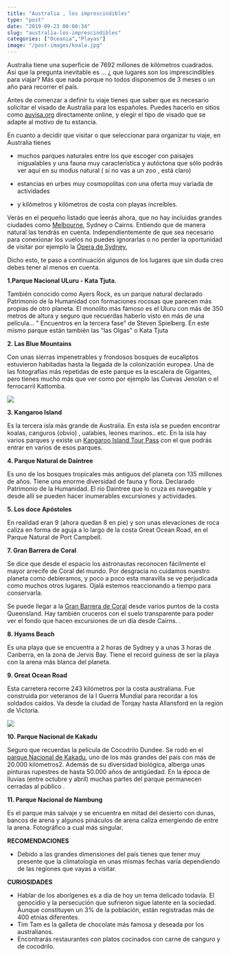 ```yaml
---
title: "Australia , los imprescindibles"
type: "post"
date: "2019-09-23 00:00:34"
slug: "australia-los-imprescindibles"
categories: ["Oceania","Playas"]
image: "/post-images/koala.jpg"
---
```


Australia tiene una superficie de 7692 millones de kilómetros cuadrados. Así que la pregunta inevitable es ... ¿ que lugares son los imprescindibles para viajar? Más que nada porque no todos disponemos de 3 meses o un año para recorrer el país.

Antes de comenzar a definir tu viaje tienes que saber que es necesario solicitar el visado de Australia para los españoles. Puedes hacerlo en sitios como [auvisa.org](https://auvisa.org/es/visado-australia/) directamente online, y elegir el tipo de visado que se adapte al motivo de tu estancia.

En cuanto a decidir que visitar o que seleccionar para organizar tu viaje, en Australia tienes

- muchos parques naturales entre los que escoger con paisajes inigualables y una fauna muy característica y autóctona que sólo podrás ver aquí en su modus natural ( si no vas a un zoo , está claro)

- estancias en urbes muy cosmopolitas con una oferta muy variada de actividades

- y kilómetros y kilómetros de costa con playas increíbles.



Verás en el pequeño listado que leerás ahora, que no hay incluidas grandes ciudades como [Melbourne](https://www.visitmelbourne.com/), Sydney o Cairns. Entiendo que de manera natural las tendrás en cuenta. Independientemente de que sea necesario para conexionar los vuelos no puedes ignorarlas o no perder la oportunidad de visitar por ejemplo la [Ópera de Sydney](https://www.sydneyoperahouse.com/),



Dicho esto, te paso a continuación algunos de los lugares que sin duda creo debes tener al menos en cuenta.



**1.Parque Nacional ULuru - Kata Tjuta.** 

También conocido como Ayers Rock, es un parque natural declarado Patrimonio de la Humanidad con formaciones rocosas que parecen más propias de otro planeta. El monolito más famoso es el Uluru con más de 350 metros de altura y seguro que recuerdas haberlo visto en más de una película... " Encuentros en la tercera fase" de Steven Spielberg. En este mismo parque están también las "las Olgas" o Kata Tjuta



**2. Las Blue Mountains** 



Con unas sierras impenetrables y frondosos bosques de eucaliptos estuvieron habitadas hasta la llegada de la colonización europea. Una de las fotografías más repetidas de este parque es la escalera de Gigantes, pero tienes mucho más que ver como por ejemplo las Cuevas Jenolan o el ferrocarril Kattomba.



![](/post-images/koala.jpg)



**3. Kangaroo Island** 

Es la tercera isla más grande de Australia. En esta isla se pueden encontrar koalas, canguros (obvio) , ualabíes, leones marinos.. etc. En la isla hay varios parques y existe un [Kangaroo Island Tour Pass](https://www.parks.sa.gov.au/book-and-pay/parks-passes/kangaroo-island-tour-pass) con el que podrás entrar en varios de esos parques.



**4. Parque Natural de Daintree** 

Es uno de los bosques tropicales más antiguos del planeta con 135 millones de años. Tiene una enorme diversidad de fauna y flora. Declarado Patrimonio de la Humanidad. El rio Daintree que lo cruza es navegable y desde allí se pueden hacer inumerables excursiones y actividades.



**5. Los doce Apóstoles**

En realidad eran 9 (ahora quedan 8 en pie) y son unas elevaciones de roca caliza en forma de aguja a lo largo de la costa Great Ocean Road, en el Parque Natural de Port Campbell.



**7. Gran Barrera de Coral** 

Se dice que desde el espacio los astronautas reconocen fácilmente el mayor arrecife de Coral del mundo. Por desgracia no cuidamos nuestro planeta como debíeramos, y poco a poco esta maravilla se ve perjudicada como muchos otros lugares. Ojalá estemos reaccionando a tiempo para conservarla.

Se puede llegar a la [Gran Barrera de Coral](http://www.missviajes.com/gran-barrera-coralina-5366/) desde varios puntos de la costa Queensland. Hay también cruceros con el suelo transparente para poder ver el fondo que hacen excursiones de un día desde Cairns. .



**8. Hyams Beach**

Es una playa que se encuentra a 2 horas de Sydney y a unas 3 horas de Canberra, en la zona de Jervis Bay. Tiene el record guiness de ser la playa con la arena más blanca del planeta.



**9. Great Ocean Road**

Esta carretera recorre 243 kilómetros por la costa australiana. Fue construida por veteranos de la I Guerra Mundial para recordar a los soldados caídos. Va desde la ciudad de Torqay hasta Allansford en la región de Victoria.



![](/post-images/australia-northern-territory-kakadu-national-park-2.jpg)



**10. Parque Nacional de Kakadu**

Seguro que recuerdas la película de Cocodrilo Dundee. Se rodó en el [parque Nacional de Kakadu](http://www.missviajes.com/parque-nacional-kakadu-parque-natural-mas-grande-australia-559988/), uno de los más grandes del país con más de 20.000 kilómetros2. Además de su diversidad biológica, alberga unas pinturas rupestres de hasta 50.000 años de antigüedad. En la época de lluvias (entre octubre y abril) muchas partes del parque permanecen cerradas al público .



**11. Parque Nacional de Nambung**

Es el parque más salvaje y se encuentra en mitad del desierto con dunas, bancos de arena y algunos pináculos de arena caliza emergiendo de entre la arena. Fotográfico a cual más singular.





**RECOMENDACIONES**

- Debido a las grandes dimensiones del país tienes que tener muy presente que la climatología en unas mismas fechas varía dependiendo de las regiones que vayas a visitar.

**CURIOSIDADES**

- Hablar de los aborígenes es a día de hoy un tema delicado todavía. El genocidio y la persecución que sufrieron sigue latente en la sociedad. Aunque constituyen un 3% de la población, están registradas más de 400 etnias diferentes.
- Tim Tam es la galleta de chocolate más famosa y deseada por los australianos.
- Encontrarás restaurantes con platos cocinados con carne de canguro y de cocodrilo.